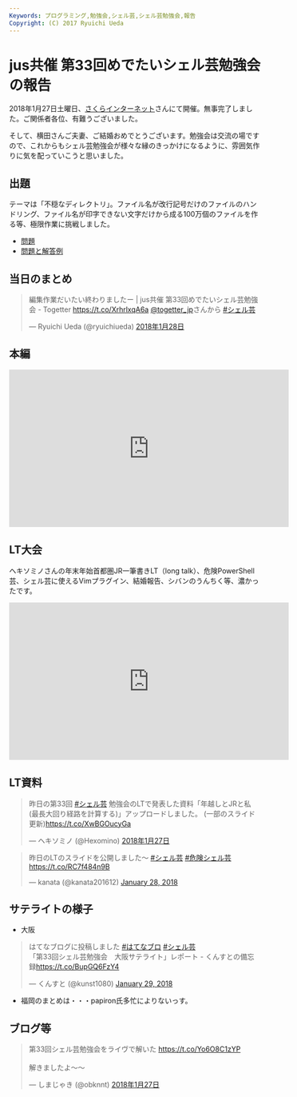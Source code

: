 ```yaml
---
Keywords: プログラミング,勉強会,シェル芸,シェル芸勉強会,報告
Copyright: (C) 2017 Ryuichi Ueda
---
```


# jus共催 第33回めでたいシェル芸勉強会の報告

2018年1月27日土曜日、[さくらインターネット](https://www.sakura.ad.jp/)さんにて開催。無事完了しました。ご関係者各位、有難うございました。

そして、横田さんご夫妻、ご結婚おめでとうございます。勉強会は交流の場ですので、これからもシェル芸勉強会が様々な縁のきっかけになるように、雰囲気作りに気を配っていこうと思いました。

## 出題

テーマは「不穏なディレクトリ」。ファイル名が改行記号だけのファイルのハンドリング、ファイル名が印字できない文字だけから成る100万個のファイルを作る等、極限作業に挑戦しました。

* [問題](/?post=20180127_shellgei_33_q)
* [問題と解答例](/?post=20180127_shellgei_33)


## 当日のまとめ

<blockquote class="twitter-tweet" data-lang="ja"><p lang="ja" dir="ltr">編集作業だいたい終わりましたー | jus共催 第33回めでたいシェル芸勉強会 - Togetter <a href="https://t.co/XrhrlxqA6a">https://t.co/XrhrlxqA6a</a> <a href="https://twitter.com/togetter_jp?ref_src=twsrc%5Etfw">@togetter_jp</a>さんから <a href="https://twitter.com/hashtag/%E3%82%B7%E3%82%A7%E3%83%AB%E8%8A%B8?src=hash&amp;ref_src=twsrc%5Etfw">#シェル芸</a></p>&mdash; Ryuichi Ueda (@ryuichiueda) <a href="https://twitter.com/ryuichiueda/status/957490937134854144?ref_src=twsrc%5Etfw">2018年1月28日</a></blockquote>
<script async src="https://platform.twitter.com/widgets.js" charset="utf-8"></script>

## 本編

<iframe width="560" height="315" src="https://www.youtube.com/embed/-BKWUKUzC0A" frameborder="0" allow="autoplay; encrypted-media" allowfullscreen></iframe>

## LT大会

ヘキソミノさんの年末年始首都圏JR一筆書きLT（long talk）、危険PowerShell芸、シェル芸に使えるVimプラグイン、結婚報告、シバンのうんちく等、濃かったです。

<iframe width="560" height="315" src="https://www.youtube.com/embed/BcITBh5er-s" frameborder="0" allow="autoplay; encrypted-media" allowfullscreen></iframe>



## LT資料

<blockquote class="twitter-tweet" data-lang="ja"><p lang="ja" dir="ltr">昨日の第33回 <a href="https://twitter.com/hashtag/%E3%82%B7%E3%82%A7%E3%83%AB%E8%8A%B8?src=hash&amp;ref_src=twsrc%5Etfw">#シェル芸</a> 勉強会のLTで発表した資料「年越しとJRと私 (最長大回り経路を計算する)」アップロードしました。 (一部のスライド更新)<a href="https://t.co/XwBGOucyGa">https://t.co/XwBGOucyGa</a></p>&mdash; ヘキソミノ (@Hexomino) <a href="https://twitter.com/Hexomino/status/957280946209746944?ref_src=twsrc%5Etfw">2018年1月27日</a></blockquote>
<script async src="https://platform.twitter.com/widgets.js" charset="utf-8"></script>

<blockquote class="twitter-tweet" data-partner="tweetdeck"><p lang="ja" dir="ltr">昨日のLTのスライドを公開しました～ <a href="https://twitter.com/hashtag/%E3%82%B7%E3%82%A7%E3%83%AB%E8%8A%B8?src=hash&amp;ref_src=twsrc%5Etfw">#シェル芸</a> <a href="https://twitter.com/hashtag/%E5%8D%B1%E9%99%BA%E3%82%B7%E3%82%A7%E3%83%AB%E8%8A%B8?src=hash&amp;ref_src=twsrc%5Etfw">#危険シェル芸</a><a href="https://t.co/RC7f484n9B">https://t.co/RC7f484n9B</a></p>&mdash; kanata (@kanata201612) <a href="https://twitter.com/kanata201612/status/957475818971709440?ref_src=twsrc%5Etfw">January 28, 2018</a></blockquote>
<script async src="https://platform.twitter.com/widgets.js" charset="utf-8"></script>

## サテライトの様子

* 大阪

<blockquote class="twitter-tweet" data-partner="tweetdeck"><p lang="ja" dir="ltr">はてなブログに投稿しました <a href="https://twitter.com/hashtag/%E3%81%AF%E3%81%A6%E3%81%AA%E3%83%96%E3%83%AD?src=hash&amp;ref_src=twsrc%5Etfw">#はてなブロ</a> <a href="https://twitter.com/hashtag/%E3%82%B7%E3%82%A7%E3%83%AB%E8%8A%B8?src=hash&amp;ref_src=twsrc%5Etfw">#シェル芸</a><br>「第33回シェル芸勉強会　大阪サテライト」レポート - くんすとの備忘録<a href="https://t.co/BupGQ6FzY4">https://t.co/BupGQ6FzY4</a></p>&mdash; くんすと (@kunst1080) <a href="https://twitter.com/kunst1080/status/957943554357133314?ref_src=twsrc%5Etfw">January 29, 2018</a></blockquote>
<script async src="https://platform.twitter.com/widgets.js" charset="utf-8"></script>


* 福岡のまとめは・・・papiron氏多忙によりないっす。


## ブログ等

<blockquote class="twitter-tweet" data-lang="ja"><p lang="ja" dir="ltr">第33回シェル芸勉強会をライヴで解いた <a href="https://t.co/Yo6O8C1zYP">https://t.co/Yo6O8C1zYP</a><br><br>解きましたよ〜〜</p>&mdash; しまじゃき (@obknnt) <a href="https://twitter.com/obknnt/status/957162454273867776?ref_src=twsrc%5Etfw">2018年1月27日</a></blockquote>
<script async src="https://platform.twitter.com/widgets.js" charset="utf-8"></script>


